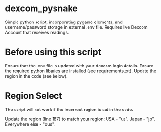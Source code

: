 # dexcom_pysnake
Simple python script, incorporating pygame elements, and username/password storage in external .env file. Requires live Dexcom Account that receives readings.

# Before using this script
Ensure that the .env file is updated with your dexcom login details.
Ensure the required python libaries are installed (see requirements.txt).
Update the region in the code (see below).

# Region Select
The script will not work if the incorrect region is set in the code.

Update the region (line 187) to match your region:
  USA - "us".
  Japan - "jp".
  Everywhere else - "ous".
